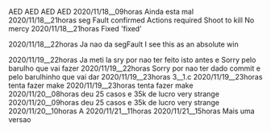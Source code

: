 AED
AED
AED
AED
2020/11/18__09horas	Ainda esta mal
2020/11/18__21horas	seg Fault confirmed
Actions required
Shoot to kill
No mercy
2020/11/18__21horas	Fixed 'fixed'

2020/11/18__22horas	
Ja nao da segFault
 I see this as an absolute win

2020/11/19__22horas	Ja meti la sry por nao ter feito isto antes
 e Sorry pelo barulho que vai fazer
2020/11/19__22horas	Sorry por nao ter dado commit e pelo barulhinho que vai dar
2020/11/19__23horas	3__1.c
2020/11/19__23horas	tenta fazer make
2020/11/19__23horas	tenta fazer make
2020/11/20__08horas	deu 25 casos e 35k de lucro very strange
2020/11/20__09horas	deu 25 casos e 35k de lucro very strange
2020/11/20__10horas	A
2020/11/21__11horas	
2020/11/21__15horas	Mais uma versao
